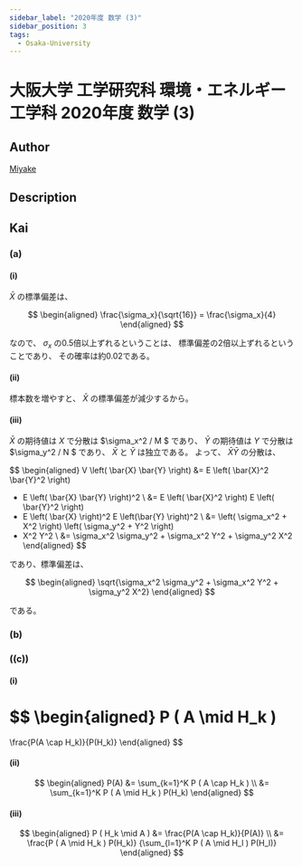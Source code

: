 ```yaml
---
sidebar_label: "2020年度 数学 (3)"
sidebar_position: 3
tags:
  - Osaka-University
---
```

# 大阪大学 工学研究科 環境・エネルギー工学科 2020年度 数学 (3)

## **Author**
[Miyake](https://miyake.github.io/exams/index.html)

## **Description**

## **Kai**
### (a)
#### (i)
$\bar{X}$ の標準偏差は、

$$
\begin{aligned}
\frac{\sigma_x}{\sqrt{16}} = \frac{\sigma_x}{4}
\end{aligned}
$$

なので、 $\sigma_x$ の0.5倍以上ずれるということは、
標準偏差の2倍以上ずれるということであり、
その確率は約0.02である。

#### (ii)
標本数を増やすと、 $\bar{X}$ の標準偏差が減少するから。

#### (iii)
$\bar{X}$ の期待値は $X$ で分散は $\sigma_x^2 / M $ であり、
$\bar{Y}$ の期待値は $Y$ で分散は $\sigma_y^2 / N $ であり、
$\bar{X}$ と $\bar{Y}$ は独立である。
よって、 $\bar{X} \bar{Y}$ の分散は、

$$
\begin{aligned}
V \left( \bar{X} \bar{Y} \right)
&=
E \left( \bar{X}^2 \bar{Y}^2 \right)
- E \left( \bar{X} \bar{Y} \right)^2
\\
&=
E \left( \bar{X}^2 \right) E \left( \bar{Y}^2 \right)
- E \left( \bar{X} \right)^2 E \left(\bar{Y} \right)^2
\\
&=
\left( \sigma_x^2 + X^2 \right) \left( \sigma_y^2 + Y^2 \right)
- X^2 Y^2
\\
&=
\sigma_x^2 \sigma_y^2 + \sigma_x^2 Y^2 + \sigma_y^2 X^2
\end{aligned}
$$

であり、標準偏差は、

$$
\begin{aligned}
\sqrt{\sigma_x^2 \sigma_y^2 + \sigma_x^2 Y^2 + \sigma_y^2 X^2}
\end{aligned}
$$

である。

### (b)

### (\(c\))
#### (i)

$$
\begin{aligned}
P ( A \mid H_k )
=
\frac{P(A \cap H_k)}{P(H_k)}
\end{aligned}
$$

#### (ii)

$$
\begin{aligned}
P(A)
&=
\sum_{k=1}^K P ( A \cap H_k )
\\
&=
\sum_{k=1}^K P ( A \mid H_k ) P(H_k)
\end{aligned}
$$

#### (iii)

$$
\begin{aligned}
P ( H_k \mid A )
&=
\frac{P(A \cap H_k)}{P(A)}
\\
&=
\frac{P ( A \mid H_k ) P(H_k)}
{\sum_{l=1}^K P ( A \mid H_l ) P(H_l)}
\end{aligned}
$$
